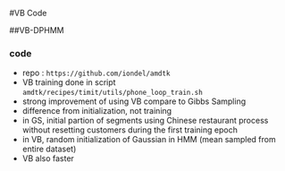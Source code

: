#VB Code

##VB-DPHMM
### code
- repo : `https://github.com/iondel/amdtk`
- VB training done in script `amdtk/recipes/timit/utils/phone_loop_train.sh`
- strong improvement of using VB compare to Gibbs Sampling
- difference from initialization, not training
- in GS, initial partion of segments using Chinese restaurant process without resetting customers during the first training epoch
- in VB, random initialization of Gaussian in HMM (mean sampled from entire dataset) 
- VB also faster